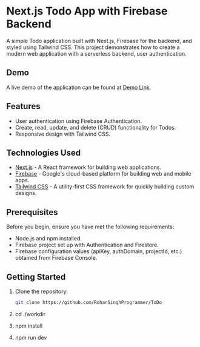 # Next.js Todo App with Firebase Backend

A simple Todo application built with Next.js, Firebase for the backend, and styled using Tailwind CSS. This project demonstrates how to create a modern web application with a serverless backend, user authentication.


## Demo

A live demo of the application can be found at [Demo Link](https://to-do-seven-phi.vercel.app/login).

## Features

- User authentication using Firebase Authentication.
- Create, read, update, and delete (CRUD) functionality for Todos.
- Responsive design with Tailwind CSS.

## Technologies Used

- [Next.js](https://nextjs.org/) - A React framework for building web applications.
- [Firebase](https://firebase.google.com/) - Google's cloud-based platform for building web and mobile apps.
- [Tailwind CSS](https://tailwindcss.com/) - A utility-first CSS framework for quickly building custom designs.

## Prerequisites

Before you begin, ensure you have met the following requirements:

- Node.js and npm installed.
- Firebase project set up with Authentication and Firestore.
- Firebase configuration values (apiKey, authDomain, projectId, etc.) obtained from Firebase Console.

## Getting Started

1. Clone the repository:

   ```bash
   git clone https://github.com/RohanSinghProgrammer/ToDo

2. cd ./workdir
3. npm install
4. npm run dev
